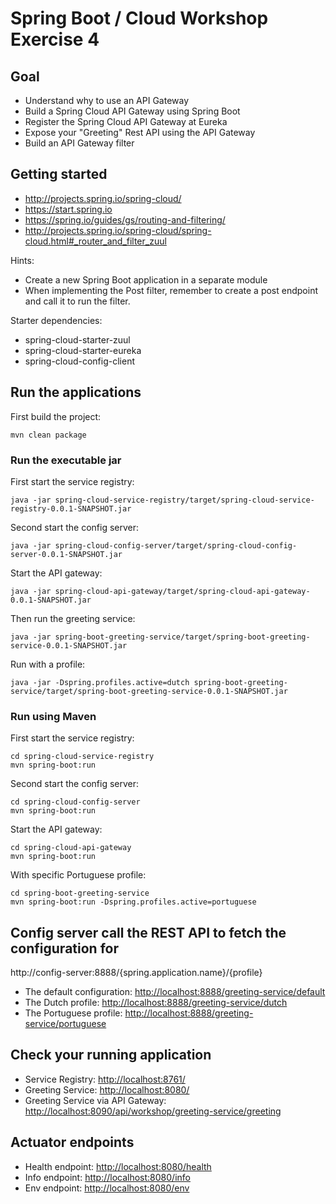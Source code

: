 # Spring Boot / Cloud Workshop Exercise 4

## Goal

* Understand why to use an API Gateway
* Build a Spring Cloud API Gateway using Spring Boot
* Register the Spring Cloud API Gateway at Eureka  
* Expose your "Greeting" Rest API using the API Gateway
* Build an API Gateway filter

## Getting started

* http://projects.spring.io/spring-cloud/
* https://start.spring.io
* https://spring.io/guides/gs/routing-and-filtering/
* http://projects.spring.io/spring-cloud/spring-cloud.html#_router_and_filter_zuul

Hints:

* Create a new Spring Boot application in a separate module
* When implementing the Post filter, remember to create a post endpoint 
and call it to run the filter.

Starter dependencies:

* spring-cloud-starter-zuul
* spring-cloud-starter-eureka
* spring-cloud-config-client

## Run the applications

First build the project:

```
mvn clean package
```

### Run the executable jar

First start the service registry: 

```
java -jar spring-cloud-service-registry/target/spring-cloud-service-registry-0.0.1-SNAPSHOT.jar
```

Second start the config server:

```
java -jar spring-cloud-config-server/target/spring-cloud-config-server-0.0.1-SNAPSHOT.jar
```

Start the API gateway:

```
java -jar spring-cloud-api-gateway/target/spring-cloud-api-gateway-0.0.1-SNAPSHOT.jar
```

Then run the greeting service:

```
java -jar spring-boot-greeting-service/target/spring-boot-greeting-service-0.0.1-SNAPSHOT.jar
```

Run with a profile:

```
java -jar -Dspring.profiles.active=dutch spring-boot-greeting-service/target/spring-boot-greeting-service-0.0.1-SNAPSHOT.jar
```

### Run using Maven

First start the service registry:

```
cd spring-cloud-service-registry
mvn spring-boot:run
```

Second start the config server:

```
cd spring-cloud-config-server
mvn spring-boot:run
```

Start the API gateway:

```
cd spring-cloud-api-gateway
mvn spring-boot:run
```

With specific Portuguese profile:

```
cd spring-boot-greeting-service
mvn spring-boot:run -Dspring.profiles.active=portuguese
```

## Config server call the REST API to fetch the configuration for

http://config-server:8888/{spring.application.name}/{profile}

* The default configuration: [http://localhost:8888/greeting-service/default](http://localhost:8888/greeting-service/default)
* The Dutch profile: [http://localhost:8888/greeting-service/dutch](http://localhost:8888/greeting-service/dutch)
* The Portuguese profile: [http://localhost:8888/greeting-service/portuguese](http://localhost:8888/greeting-service/portuguese)

## Check your running application

* Service Registry: [http://localhost:8761/](http://localhost:8761/)
* Greeting Service: [http://localhost:8080/](http://localhost:8080/)
* Greeting Service via API Gateway: [http://localhost:8090/api/workshop/greeting-service/greeting](http://localhost:8090/api/workshop/greeting-service/greeting)

## Actuator endpoints

* Health endpoint: [http://localhost:8080/health](http://localhost:8080/health)
* Info endpoint: [http://localhost:8080/info](http://localhost:8080/info)
* Env endpoint: [http://localhost:8080/env](http://localhost:8080/env)

